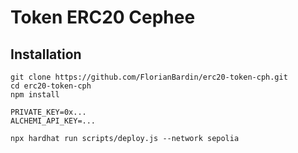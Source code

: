 # Token ERC20 Cephee

## Installation
```
git clone https://github.com/FlorianBardin/erc20-token-cph.git
cd erc20-token-cph
npm install
```
```
PRIVATE_KEY=0x...
ALCHEMI_API_KEY=...
```
```
npx hardhat run scripts/deploy.js --network sepolia
```

